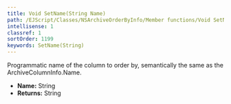 ```yaml
---
title: Void SetName(String Name)
path: /EJScript/Classes/NSArchiveOrderByInfo/Member functions/Void SetName(String p_0)
intellisense: 1
classref: 1
sortOrder: 1199
keywords: SetName(String)
---
```



Programmatic name of the column to order by, semantically the same as the ArchiveColumnInfo.Name.



* **Name:** String
* **Returns:** String


